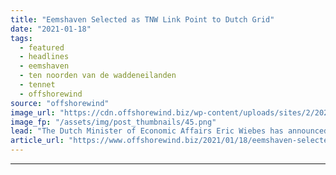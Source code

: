 ```yaml
---
title: "Eemshaven Selected as TNW Link Point to Dutch Grid"
date: "2021-01-18"
tags: 
  - featured
  - headlines
  - eemshaven
  - ten noorden van de waddeneilanden
  - tennet
  - offshorewind
source: "offshorewind"
image_url: "https://cdn.offshorewind.biz/wp-content/uploads/sites/2/2021/01/18115003/RVO_TnW_Overzicht_VKA_IEA_VBB.png"
image_fp: "/assets/img/post_thumbnails/45.png"
lead: "The Dutch Minister of Economic Affairs Eric Wiebes has announced that the Ten Noorden"
article_url: "https://www.offshorewind.biz/2021/01/18/eemshaven-selected-as-tnw-link-point-to-dutch-grid/"
---
```


---
